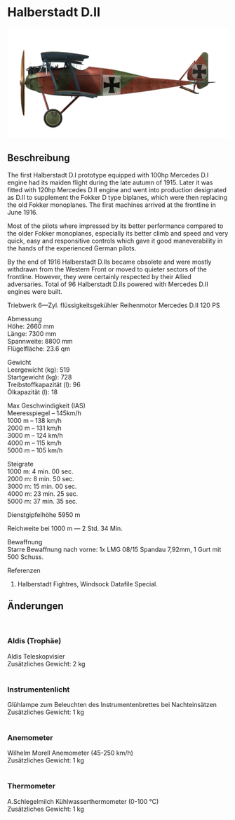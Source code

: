 # Halberstadt D.II  
  
![halberstadtd2](../images/halberstadtd2.png)  
  
## Beschreibung  
  
The first Halberstadt D.I prototype equipped with 100hp Mercedes D.I engine had its maiden flight during the late autumn of 1915. Later it was fitted with 120hp Mercedes D.II engine and went into production designated as D.II to supplement the Fokker D type biplanes, which were then replacing the old Fokker monoplanes. The first machines arrived at the frontline in June 1916.  
  
Most of the pilots where impressed by its better performance compared to the older Fokker monoplanes, especially its better climb and speed and very quick, easy and responsitive controls which gave it good maneverability in the hands of the experienced German pilots.  
  
By the end of 1916 Halberstadt D.IIs became obsolete and were mostly withdrawn from the Western Front or moved to quieter sectors of the frontline. However, they were certainly respected by their Allied adversaries. Total of 96 Halberstadt D.IIs powered with Mercedes D.II engines were built.  
  
  
Triebwerk 6—Zyl. flüssigkeitsgekühler Reihenmotor Mercedes D.II 120 PS  
  
Abmessung  
Höhe: 2660 mm  
Länge: 7300 mm  
Spannweite: 8800 mm  
Flügelfläche: 23.6 qm  
  
Gewicht  
Leergewicht (kg): 519  
Startgewicht (kg): 728  
Treibstoffkapazität (l): 96  
Ölkapazität (l): 18  
  
Max Geschwindigkeit (IAS)  
Meeresspiegel – 145km/h  
 1000 m – 138 km/h  
 2000 m – 131 km/h  
 3000 m – 124 km/h  
 4000 m – 115 km/h  
 5000 m – 105 km/h  
  
Steigrate  
1000 m:  4 min. 00 sec.  
2000 m:  8 min. 50 sec.  
3000 m: 15 min. 00 sec.  
4000 m: 23 min. 25 sec.  
5000 m: 37 min. 35 sec.  
  
Dienstgipfelhöhe 5950 m  
  
Reichweite bei 1000 m — 2 Std. 34 Min.  
  
Bewaffnung  
Starre Bewaffnung nach vorne: 1x LMG 08/15 Spandau 7,92mm, 1 Gurt mit 500 Schuss.  
  
Referenzen  
1) Halberstadt Fightres, Windsock Datafile Special.  
  
## Änderungen  
  ﻿
  
### Aldis (Trophäe)  
  
Aldis Teleskopvisier  
Zusätzliches Gewicht: 2 kg  
  ﻿
  
### Instrumentenlicht  
  
Glühlampe zum Beleuchten des Instrumentenbrettes bei Nachteinsätzen  
Zusätzliches Gewicht: 1 kg  
  ﻿
  
### Anemometer  
  
Wilhelm Morell Anemometer (45-250 km/h)  
Zusätzliches Gewicht: 1 kg  
  ﻿
  
### Thermometer  
  
A.Schlegelmilch Kühlwasserthermometer (0-100 °C)  
Zusätzliches Gewicht: 1 kg  
